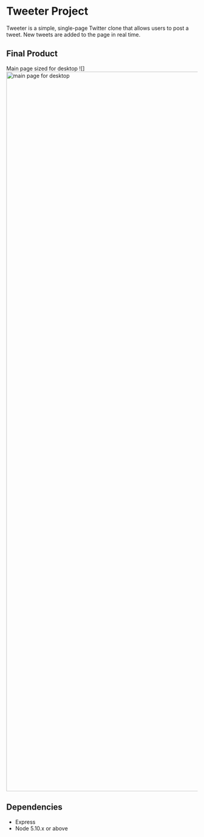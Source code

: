 # Tweeter Project

Tweeter is a simple, single-page Twitter clone that allows users to post a tweet. New tweets are added to the page in real time.

## Final Product

Main page sized for desktop
![]<img width="1890" alt="main page for desktop" src="https://user-images.githubusercontent.com/94036907/194689067-802fedfd-09c6-4566-8ea8-d28969e87782.png">


## Dependencies

- Express
- Node 5.10.x or above
